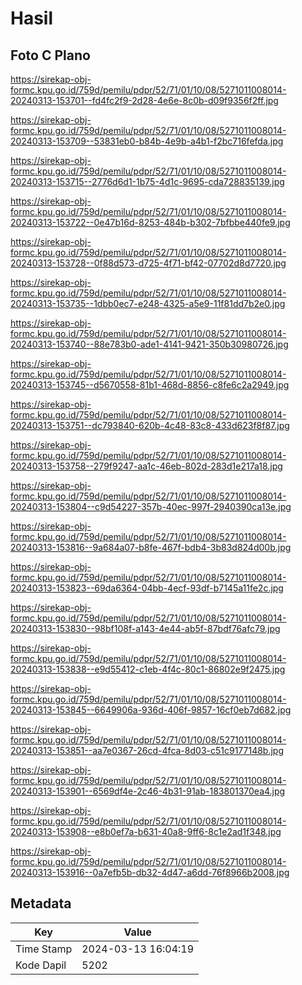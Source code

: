 # Hasil

## Foto C Plano

https://sirekap-obj-formc.kpu.go.id/759d/pemilu/pdpr/52/71/01/10/08/5271011008014-20240313-153701--fd4fc2f9-2d28-4e6e-8c0b-d09f9356f2ff.jpg

https://sirekap-obj-formc.kpu.go.id/759d/pemilu/pdpr/52/71/01/10/08/5271011008014-20240313-153709--53831eb0-b84b-4e9b-a4b1-f2bc716fefda.jpg

https://sirekap-obj-formc.kpu.go.id/759d/pemilu/pdpr/52/71/01/10/08/5271011008014-20240313-153715--2776d6d1-1b75-4d1c-9695-cda728835139.jpg

https://sirekap-obj-formc.kpu.go.id/759d/pemilu/pdpr/52/71/01/10/08/5271011008014-20240313-153722--0e47b16d-8253-484b-b302-7bfbbe440fe9.jpg

https://sirekap-obj-formc.kpu.go.id/759d/pemilu/pdpr/52/71/01/10/08/5271011008014-20240313-153728--0f88d573-d725-4f71-bf42-07702d8d7720.jpg

https://sirekap-obj-formc.kpu.go.id/759d/pemilu/pdpr/52/71/01/10/08/5271011008014-20240313-153735--1dbb0ec7-e248-4325-a5e9-11f81dd7b2e0.jpg

https://sirekap-obj-formc.kpu.go.id/759d/pemilu/pdpr/52/71/01/10/08/5271011008014-20240313-153740--88e783b0-ade1-4141-9421-350b30980726.jpg

https://sirekap-obj-formc.kpu.go.id/759d/pemilu/pdpr/52/71/01/10/08/5271011008014-20240313-153745--d5670558-81b1-468d-8856-c8fe6c2a2949.jpg

https://sirekap-obj-formc.kpu.go.id/759d/pemilu/pdpr/52/71/01/10/08/5271011008014-20240313-153751--dc793840-620b-4c48-83c8-433d623f8f87.jpg

https://sirekap-obj-formc.kpu.go.id/759d/pemilu/pdpr/52/71/01/10/08/5271011008014-20240313-153758--279f9247-aa1c-46eb-802d-283d1e217a18.jpg

https://sirekap-obj-formc.kpu.go.id/759d/pemilu/pdpr/52/71/01/10/08/5271011008014-20240313-153804--c9d54227-357b-40ec-997f-2940390ca13e.jpg

https://sirekap-obj-formc.kpu.go.id/759d/pemilu/pdpr/52/71/01/10/08/5271011008014-20240313-153816--9a684a07-b8fe-467f-bdb4-3b83d824d00b.jpg

https://sirekap-obj-formc.kpu.go.id/759d/pemilu/pdpr/52/71/01/10/08/5271011008014-20240313-153823--69da6364-04bb-4ecf-93df-b7145a11fe2c.jpg

https://sirekap-obj-formc.kpu.go.id/759d/pemilu/pdpr/52/71/01/10/08/5271011008014-20240313-153830--98bf108f-a143-4e44-ab5f-87bdf76afc79.jpg

https://sirekap-obj-formc.kpu.go.id/759d/pemilu/pdpr/52/71/01/10/08/5271011008014-20240313-153838--e9d55412-c1eb-4f4c-80c1-86802e9f2475.jpg

https://sirekap-obj-formc.kpu.go.id/759d/pemilu/pdpr/52/71/01/10/08/5271011008014-20240313-153845--6649906a-936d-406f-9857-16cf0eb7d682.jpg

https://sirekap-obj-formc.kpu.go.id/759d/pemilu/pdpr/52/71/01/10/08/5271011008014-20240313-153851--aa7e0367-26cd-4fca-8d03-c51c9177148b.jpg

https://sirekap-obj-formc.kpu.go.id/759d/pemilu/pdpr/52/71/01/10/08/5271011008014-20240313-153901--6569df4e-2c46-4b31-91ab-183801370ea4.jpg

https://sirekap-obj-formc.kpu.go.id/759d/pemilu/pdpr/52/71/01/10/08/5271011008014-20240313-153908--e8b0ef7a-b631-40a8-9ff6-8c1e2ad1f348.jpg

https://sirekap-obj-formc.kpu.go.id/759d/pemilu/pdpr/52/71/01/10/08/5271011008014-20240313-153916--0a7efb5b-db32-4d47-a6dd-76f8966b2008.jpg


## Metadata

| Key        | Value               |
| ---------- | ------------------- |
| Time Stamp | 2024-03-13 16:04:19 |
| Kode Dapil | 5202                |




